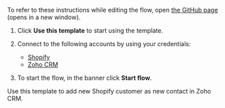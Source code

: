 To refer to these instructions while editing the flow, open [the GitHub page](https://github.com/ot4i/app-connect-templates/blob/main/resources/markdown/Add%20new%20Shopify%20customer%20as%20new%20contact%20in%20Zoho%20CRM_instructions.md) (opens in a new window).

1. Click **Use this template** to start using the template.
2. Connect to the following accounts by using your credentials:
   - [Shopify](https://www.ibm.com/docs/en/app-connect/containers_cd?topic=apps-wufoo)
   - [Zoho CRM](https://www.ibm.com/docs/en/app-connect/containers_cd?topic=apps-zoho-crm)
   
3. To start the flow, in the banner click **Start flow**.

Use this template to add new Shopify customer as new contact in Zoho CRM.
